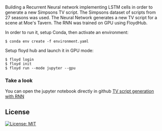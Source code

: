  Building a Recurrent Neural network implementing LSTM cells in order to generate a new Simpsons TV script. The Simpsons dataset of scripts from 27 seasons was used. The Neural Network generates a new TV script for a scene at Moe's Tavern. The RNN was trained on GPU using FloydHub.

In order to run it, setup Conda, then activate an environment:
```
$ conda env create -f environment.yaml
```
Setup floyd hub and launch it in GPU mode:
```
$ floyd login
$ floyd init
$ floyd run --mode jupyter --gpu
```

### Take a look
You can open the jupyter notebook directly in github 
 [TV script generation with RNN](https://github.com/sbatururimi/tv-script-generation/blob/master/dlnd_tv_script_generation.ipynb)

 ## License
[![License: MIT](https://img.shields.io/badge/License-MIT-yellow.svg)](https://github.com/sbatururimi/tv-script-generation/blob/master/LICENSE)
